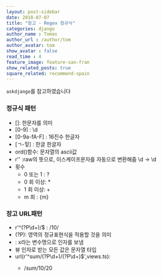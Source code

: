 ```yaml
---
layout: post-sidebar
date: 2018-07-07
title: "장고 - Regex 정규식"
categories: django
author_name : Tomas
author_url : /author/tom
author_avatar: tom
show_avatar : false
read_time : 4
feature_image: feature-san-fran
show_related_posts: true
square_related: recommend-spain
---
```

`askdjango`를 참고하였습니다

### 정규식 패턴
* []: 한문자를 의미
* [0-9] : \d
* [0-9a-fA-F] : 16진수 한글자
* [ㄱ-힣] : 한글 한글자
* ord()함수: 문자열의 ascii값
* r'' :raw의 뜻으로, 이스케이프문자를 자동으로 변환해줌 \d -> \\d
* 횟수
	* 0 또는 1 : ?
	* 0 회 이상: *
	* 1 회 이상: +
	* m 회 : {m}
	
### 장고 URL패턴	
* r'^(?P<id>\d+)/$ : /10/ 
* (?P): 영역의 정규표현식을 적용할 것을 의미
* <x> : x라는 변수명으로 인자를 보냄
* 뷰 인자로 받는 모든 값은 문자열 타입
* url(r'^sum/(?P<x>\d+)/(?P<y>\d+)$',views.ts):
	* /sum/10/20
